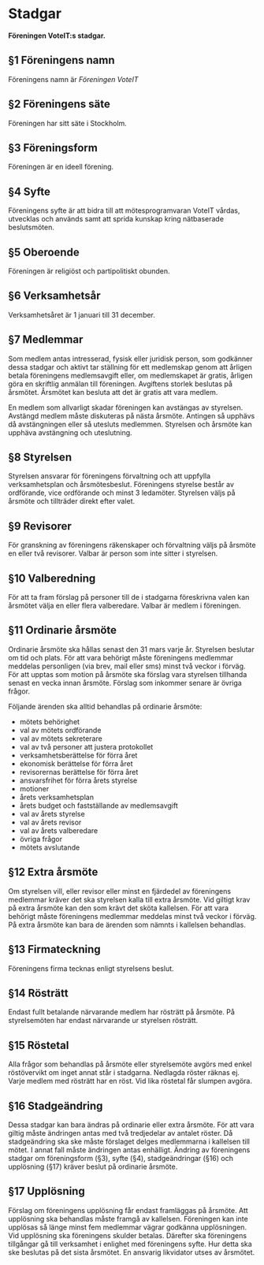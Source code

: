 # Stadgar
**Föreningen VoteIT:s stadgar.**

## §1 Föreningens namn
Föreningens namn är *Föreningen VoteIT*

## §2 Föreningens säte
Föreningen har sitt säte i Stockholm.

## §3 Föreningsform
Föreningen är en ideell förening.

## §4 Syfte
Föreningens syfte är att bidra till att mötesprogramvaran VoteIT vårdas, utvecklas och används samt att sprida kunskap  kring nätbaserade beslutsmöten.

## §5 Oberoende
Föreningen är religiöst och partipolitiskt obunden.

## §6 Verksamhetsår
Verksamhetsåret är 1 januari till 31 december.

## §7 Medlemmar
Som medlem antas intresserad, fysisk eller juridisk person, som godkänner dessa stadgar och aktivt tar ställning för ett medlemskap genom att årligen betala föreningens medlemsavgift eller, om medlemskapet är gratis, årligen göra en skriftlig anmälan till föreningen. Avgiftens storlek beslutas på årsmötet. Årsmötet kan besluta att det är gratis att vara medlem.

En medlem som allvarligt skadar föreningen kan avstängas av styrelsen. Avstängd medlem måste diskuteras på nästa årsmöte. Antingen så upphävs då avstängningen eller så utesluts medlemmen. Styrelsen och årsmöte kan upphäva avstängning och uteslutning.

## §8 Styrelsen
Styrelsen ansvarar för föreningens förvaltning och att uppfylla verksamhetsplan och årsmötesbeslut. Föreningens styrelse består av ordförande, vice ordförande och minst 3 ledamöter. Styrelsen väljs på årsmöte och tillträder direkt efter valet.

## §9 Revisorer
För granskning av föreningens räkenskaper och förvaltning väljs på årsmöte en eller två revisorer. Valbar är person som inte sitter i styrelsen.

## §10 Valberedning
För att ta fram förslag på personer till de i stadgarna föreskrivna valen kan årsmötet välja en eller flera valberedare. Valbar är medlem i föreningen.

## §11 Ordinarie årsmöte
Ordinarie årsmöte ska hållas senast den 31 mars varje år. Styrelsen beslutar om tid och plats. För att vara behörigt måste föreningens medlemmar meddelas personligen (via brev, mail eller sms) minst två veckor i förväg. För att upptas som motion på årsmöte ska förslag vara styrelsen tillhanda senast en vecka innan årsmöte. Förslag som inkommer senare är övriga frågor.

Följande ärenden ska alltid behandlas på ordinarie årsmöte:

- mötets behörighet
- val av mötets ordförande
- val av mötets sekreterare
- val av två personer att justera protokollet
- verksamhetsberättelse för förra året
- ekonomisk berättelse för förra året
- revisorernas berättelse för förra året
- ansvarsfrihet för förra årets styrelse
- motioner
- årets verksamhetsplan
- årets budget och fastställande av medlemsavgift
- val av årets styrelse
- val av årets revisor
- val av årets valberedare
- övriga frågor
- mötets avslutande

## §12 Extra årsmöte
Om styrelsen vill, eller revisor eller minst en fjärdedel av föreningens medlemmar kräver det ska styrelsen kalla till extra årsmöte. Vid giltigt krav på extra årsmöte kan den som krävt det sköta kallelsen. För att vara behörigt måste föreningens medlemmar meddelas minst två veckor i förväg. På extra årsmöte kan bara de ärenden som nämnts i kallelsen behandlas.

## §13 Firmateckning
Föreningens firma tecknas enligt styrelsens beslut.

## §14 Rösträtt
Endast fullt betalande närvarande medlem har rösträtt på årsmöte. På styrelsemöten har endast närvarande ur styrelsen rösträtt.

## §15 Röstetal
Alla frågor som behandlas på årsmöte eller styrelsemöte avgörs med enkel röstövervikt om inget annat står i stadgarna. Nedlagda röster räknas ej. Varje medlem med rösträtt har en röst. Vid lika röstetal får slumpen avgöra.

## §16 Stadgeändring
Dessa stadgar kan bara ändras på ordinarie eller extra årsmöte. För att vara giltig måste ändringen antas med två tredjedelar av antalet röster. Då stadgeändring ska ske måste förslaget delges medlemmarna i kallelsen till mötet. I annat fall måste ändringen antas enhälligt. Ändring av föreningens stadgar om föreningsform (§3), syfte (§4), stadgeändringar (§16) och upplösning (§17) kräver beslut på ordinarie årsmöte.

## §17 Upplösning
Förslag om föreningens upplösning får endast framläggas på årsmöte. Att upplösning ska behandlas måste framgå av kallelsen. Föreningen kan inte upplösas så länge minst fem medlemmar vägrar godkänna upplösningen. Vid upplösning ska föreningens skulder betalas. Därefter ska föreningens tillgångar gå till verksamhet i enlighet med föreningens syfte. Hur detta ska ske beslutas på det sista årsmötet. En ansvarig likvidator utses av årsmötet.